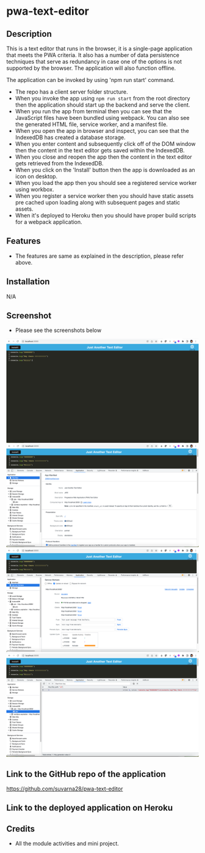 # pwa-text-editor

## Description 

This is a text editor that runs in the browser, it is a single-page application that meets the PWA criteria. It also has a number of data persistence techniques that serve as redundancy in case one of the options is not supported by the browser. The application will also function offline.

The application can be invoked by using 'npm run start' command. 

* The repo has a client server folder structure.
* When you invoke the app using `npm run start` from the root directory then the application should start up the backend and serve the client.
* When you run the app from terminal then you can see that the JavaScript files have been bundled using webpack. You can also see the generated HTML file, service worker, and a manifest file.
* When you open the app in browser and inspect, you can see that the IndexedDB has created a database storage.
* When you enter content and subsequently click off of the DOM window then the content in the text editor gets saved within the IndexedDB.
* When you close and reopen the app then the content in the text editor gets retrieved from the IndexedDB.
* When you click on the 'Install' button then the app is downloaded as an icon on desktop.
* When you load the app then you should see a registered service worker using workbox.
* When you register a service worker then you should have static assets pre cached upon loading along with subsequent pages and static assets.
* When it's deployed to Heroku then you should have proper build scripts for a webpack application.

## Features

* The features are same as explained in the description, please refer above.

## Installation

N/A

## Screenshot

* Please see the screenshots below

![Main Webpage](./Develop/screenshots/jate-homepage.png)
![Main Webpage](./Develop/screenshots/jate-manifest.png)
![Main Webpage](./Develop/screenshots/jate-serviceworkers.png)
![Main Webpage](./Develop/screenshots/jate-indexDB.png)

## Link to the GitHub repo of the application

https://github.com/suvarna28/pwa-text-editor

## Link to the deployed application on Heroku



## Credits

* All the module activities and mini project.
